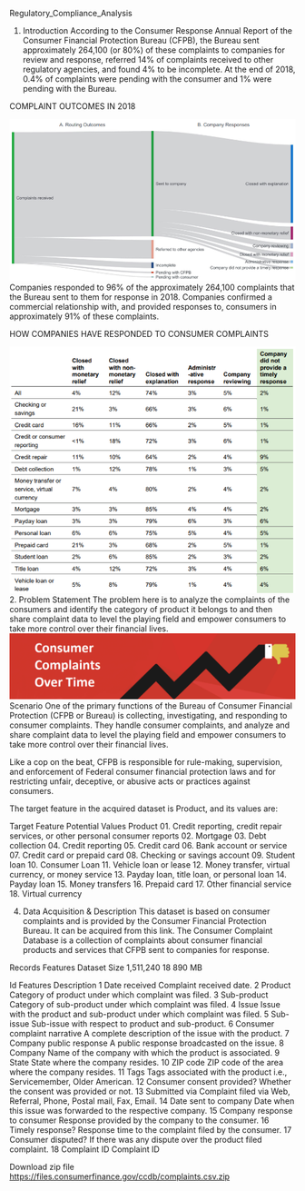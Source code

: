 Regulatory_Compliance_Analysis
1. Introduction
According to the Consumer Response Annual Report of the Consumer Financial Protection Bureau (CFPB), the Bureau sent approximately 264,100 (or 80%) of these complaints to companies for review and response, referred 14% of complaints received to other regulatory agencies, and found 4% to be incomplete. At the end of 2018, 0.4% of complaints were pending with the consumer and 1% were pending with the Bureau.

COMPLAINT OUTCOMES IN 2018
<center><img src="https://raw.githubusercontent.com/insaid2018/Domain_Case_Studies/master/Finance/Customer%20Compalints%20Analysis%201.png"></center>
Companies responded to 96% of the approximately 264,100 complaints that the Bureau sent to them for response in 2018. Companies confirmed a commercial relationship with, and provided responses to, consumers in approximately 91% of these complaints.

HOW COMPANIES HAVE RESPONDED TO CONSUMER COMPLAINTS
<center><img src="https://raw.githubusercontent.com/insaid2018/Domain_Case_Studies/master/Finance/Customer%20Complaints%20Analysis%202.png"></center>
2. Problem Statement
The problem here is to analyze the complaints of the consumers and identify the category of product it belongs to and then share complaint data to level the playing field and empower consumers to take more control over their financial lives.

<center><img src="https://raw.githubusercontent.com/insaid2018/Domain_Case_Studies/master/Finance/Customer%20Complaints%20Analysis%203.png"></center>
Scenario
One of the primary functions of the Bureau of Consumer Financial Protection (CFPB or Bureau) is collecting, investigating, and responding to consumer complaints. They handle consumer complaints, and analyze and share complaint data to level the playing field and empower consumers to take more control over their financial lives.

Like a cop on the beat, CFPB is responsible for rule-making, supervision, and enforcement of Federal consumer financial protection laws and for restricting unfair, deceptive, or abusive acts or practices against consumers.

The target feature in the acquired dataset is Product, and its values are:

Target Feature	Potential Values
Product	01. Credit reporting, credit repair services, or other personal consumer reports
02. Mortgage
03. Debt collection
04. Credit reporting
05. Credit card
06. Bank account or service
07. Credit card or prepaid card
08. Checking or savings account
09. Student loan
10. Consumer Loan
11. Vehicle loan or lease
12. Money transfer, virtual currency, or money service
13. Payday loan, title loan, or personal loan
14. Payday loan
15. Money transfers
16. Prepaid card
17. Other financial service
18. Virtual currency

4. Data Acquisition & Description
This dataset is based on consumer complaints and is provided by the Consumer Financial Protection Bureau. It can be acquired from this link. The Consumer Complaint Database is a collection of complaints about consumer financial products and services that CFPB sent to companies for response.

Records	Features	Dataset Size
1,511,240	18	890 MB

Id	Features	Description
1	Date received	Complaint received date.
2	Product	Category of product under which complaint was filed.
3	Sub-product	Category of sub-product under which complaint was filed.
4	Issue	Issue with the product and sub-product under which complaint was filed.
5	Sub-issue	Sub-issue with respect to product and sub-product.
6	Consumer complaint narrative	A complete description of the issue with the product.
7	Company public response	A public response broadcasted on the issue.
8	Company	Name of the company with which the product is associated.
9	State	State where the company resides.
10	ZIP code	ZIP code of the area where the company resides.
11	Tags	Tags associated with the product i.e., Servicemember, Older American.
12	Consumer consent provided?	Whether the consent was provided or not.
13	Submitted via	Complaint filed via Web, Referral, Phone, Postal mail, Fax, Email.
14	Date sent to company	Date when this issue was forwarded to the respective company.
15	Company response to consumer	Response provided by the company to the consumer.
16	Timely response?	Response time to the complaint filed by the consumer.
17	Consumer disputed?	If there was any dispute over the product filed complaint.
18	Complaint ID	Complaint ID

Download zip file
https://files.consumerfinance.gov/ccdb/complaints.csv.zip




